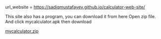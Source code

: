 url_website = https://sadiqmustafayev.github.io/calculator-web-site/


This site also has a program, you can download it from here
Open zip file. And click mycalculator.apk then download

[mycalculator.zip](https://github.com/sadiqmustafayev/calculator-web-site/files/14655375/mycalculator.zip)
